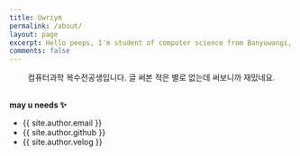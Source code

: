 ```yaml
---
title: Uwriym
permalink: /about/
layout: page
excerpt: Hello peeps, I'm student of computer science from Banyuwangi, living in Jogjakarta. This blog for documentation about my programming journey, running on jekyll, hosting on netlify and using my own simple theme.
comments: false
---
```


<center>컴퓨터과학 복수전공생입니다. 글 써본 적은 별로 없는데 써보니까 재밌네요.</center>
<br>

**may u needs ✨**

- {{ site.author.email }}
- {{ site.author.github }}
- {{ site.author.velog }}
